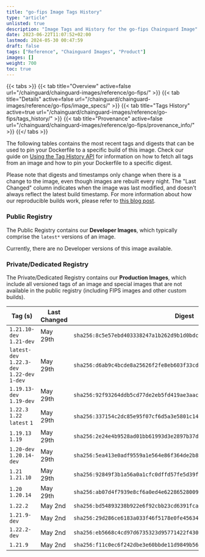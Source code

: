 ```yaml
---
title: "go-fips Image Tags History"
type: "article"
unlisted: true
description: "Image Tags and History for the go-fips Chainguard Image"
date: 2023-06-22T11:07:52+02:00
lastmod: 2024-05-30 00:47:59
draft: false
tags: ["Reference", "Chainguard Images", "Product"]
images: []
weight: 700
toc: true
---
```


{{< tabs >}}
{{< tab title="Overview" active=false url="/chainguard/chainguard-images/reference/go-fips/" >}}
{{< tab title="Details" active=false url="/chainguard/chainguard-images/reference/go-fips/image_specs/" >}}
{{< tab title="Tags History" active=true url="/chainguard/chainguard-images/reference/go-fips/tags_history/" >}}
{{< tab title="Provenance" active=false url="/chainguard/chainguard-images/reference/go-fips/provenance_info/" >}}
{{</ tabs >}}

The following tables contains the most recent tags and digests that can be used to pin your Dockerfile to a specific build of this image. Check our guide on [Using the Tag History API](/chainguard/chainguard-images/using-the-tag-history-api/) for information on how to fetch all tags from an image and how to pin your Dockerfile to a specific digest.

Please note that digests and timestamps only change when there is a change to the image, even though images are rebuilt every night. The "Last Changed" column indicates when the image was last modified, and doesn't always reflect the latest build timestamp. For more information about how our reproducible builds work, please refer to [this blog post](https://www.chainguard.dev/unchained/reproducing-chainguards-reproducible-image-builds).

### Public Registry
The Public Registry contains our **Developer Images**, which typically comprise the `latest*` versions of an image.

Currently, there are no Developer versions of this image available.

### Private/Dedicated Registry
The Private/Dedicated Registry contains our **Production Images**, which include all versioned tags of an image and special images that are not available in the public registry (including FIPS images and other custom builds).

| Tag (s)                                       | Last Changed | Digest                                                                    |
|-----------------------------------------------|--------------|---------------------------------------------------------------------------|
|  `1.21.10-dev` `1.21-dev`                     | May 29th     | `sha256:8c5e57ebd403338247a1b262d9b1d0bdc41e272ffeea98ba6c0b0d739598f348` |
|  `latest-dev` `1.22.3-dev` `1.22-dev` `1-dev` | May 29th     | `sha256:d6ab9c4bcde8a25626f2fe8eb603f33cdf7f3a02f40a53421a9756fd676cdd71` |
|  `1.19.13-dev` `1.19-dev`                     | May 29th     | `sha256:92f93264ddb5cd77de2eb5fd419ae3aacff261d8688581d30ef0ba2e54c88a38` |
|  `1.22.3` `1.22` `latest` `1`                 | May 29th     | `sha256:337154c2dc85e95f07cf6d5a3e5801c14782ac805bcc9d3bc636f048938a69a3` |
|  `1.19.13` `1.19`                             | May 29th     | `sha256:2e24e4b9528ad01bb61993d3e2897b37d1577fd46e839f3293f4bd9b0ab2c7d0` |
|  `1.20-dev` `1.20.14-dev`                     | May 29th     | `sha256:5ea413e0adf9559a1e564e86f364de2b8e1448aecf60d54d51d712c392e9f730` |
|  `1.21` `1.21.10`                             | May 29th     | `sha256:92849f3b1a56a0a1cfc0dffd57fe5d39fde888d1a2db4c83a1a0efb44ba27206` |
|  `1.20` `1.20.14`                             | May 29th     | `sha256:ab07d4f7939e8cf6a0ed4e62286528009639bf55243f78a9c6bba8f5fb50e637` |
|  `1.22.2`                                     | May 2nd      | `sha256:bd54893238b922e6f92cbb23cd6391fcac28b0dceb54bba0504df0bb71cea875` |
|  `1.21.9-dev`                                 | May 2nd      | `sha256:29d286ce6183a033f46f5178e0fe456347429c264f1a86bb35ce36c04f9bc832` |
|  `1.22.2-dev`                                 | May 2nd      | `sha256:eb5668c4cd97d6735323d95771422f430e6aa09803963e80a536a3cde44c7435` |
|  `1.21.9`                                     | May 2nd      | `sha256:f11c0ec6f242dbe3e60bbde11d9849b569799a42fd1df5946a18b761611e03a9` |

